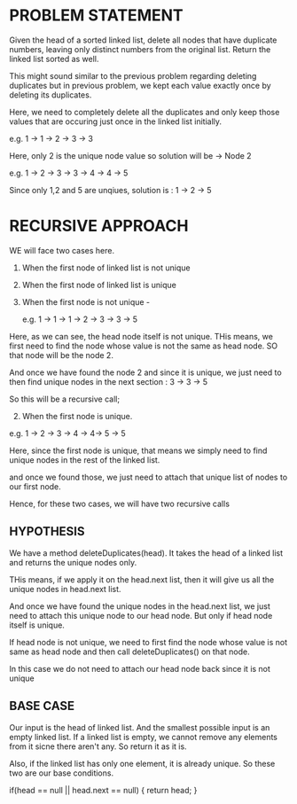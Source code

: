 # PROBLEM STATEMENT

Given the head of a sorted linked list, delete all nodes that have duplicate numbers, leaving only distinct numbers from the original list. Return the linked list sorted as well.

This might sound similar to the previous problem regarding deleting duplicates but in previous problem, we kept each value exactly once by deleting its duplicates.

Here, we need to completely delete all the duplicates and only keep those values that are occuring just once in the linked list initially.


e.g. 1 -> 1 -> 2 -> 3 -> 3

Here, only 2 is the unique node value so solution will be  -> Node 2


e.g. 1 -> 2 -> 3 -> 3 -> 4 -> 4 -> 5

Since only 1,2 and 5 are unqiues, solution is : 1 -> 2 -> 5


# RECURSIVE APPROACH

WE will face two cases here.

1. When the first node of linked list is not unique
2. When the first node of linked list is unique


1. When the first node is not unique -

    e.g. 1 -> 1 -> 1 -> 2 -> 3 -> 3 -> 5

Here, as we can see, the head node itself is not unique. THis means, we first need to find the node whose value is not the same as head node. SO that node will be the node 2. 

And once we have found the node 2 and since it is unique, we just need to then find unique nodes in the next section : 3 -> 3 -> 5 

So this will be a recursive call;

2. When the first node is unique.

e.g. 1 -> 2 -> 3 -> 4 -> 4-> 5 -> 5

Here, since the first node is unique, that means we simply need to find unique nodes in the rest of the linked list. 

and once we found those, we just need to attach that unique list of nodes to our first node.


Hence, for these two cases, we will have two recursive calls


## HYPOTHESIS
We have a method deleteDuplicates(head). It takes the head of a linked list and returns the unique nodes only.

THis means, if we apply it on the head.next list, then it will give us all the unique nodes in head.next list.

And once we have found the unique nodes in the head.next list, we just need to attach this unique node to our head node. But only if head node itself is unique.

If head node is not unique, we need to first find the node whose value is not same as head node and then call deleteDuplicates() on that node.

In this case we do not need to attach our head node back since it is not unique

## BASE CASE

Our input is the head of linked list. And the smallest possible input is an empty linked list. If a linked list is empty, we cannot remove any elements from it sicne there aren't any. So return it as it is.

Also, if the linked list has only one element, it is already unique. So these two are our base conditions.

if(head == null || head.next == null) {
    return head;
} 
